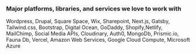 <section class="max-w-screen-xl xl:max-w-screen-2xl mx-4 mt-12 mb-20">
  <h3 class="text-left font-bold text-3xl text-gray-800 ml-6">
    Major platforms, libraries, and services we love to work with
  </h3>
  <p>
  Wordpress, Drupal, Square Space, Wix, Sharepoint, Next.js, Gatsby, Tailwind.css, Bootstrap, Digital Ocean, GoDaddy, Shopify,Netlify, MailChimp, Social Media APIs, Cloudinary, Auth0, MongoDb, Prismic.io, Fauna Db, Vercel, Amazon Web Services, Google Cloud Compute, Microsoft Azure
  </p>
</section>